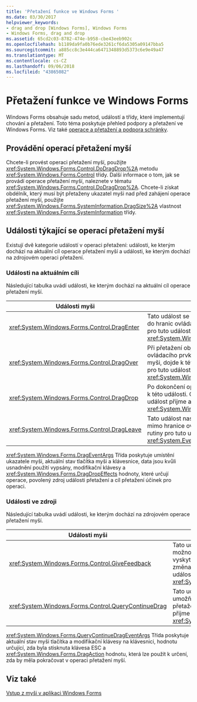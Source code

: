 ```yaml
---
title: 'Přetažení funkce ve Windows Forms '
ms.date: 03/30/2017
helpviewer_keywords:
- drag and drop [Windows Forms], Windows Forms
- Windows Forms, drag and drop
ms.assetid: 65cd2c03-8782-474e-b958-cbe43eeb902c
ms.openlocfilehash: b1189da9fa0b76ede3261cf6da5305a09147bba5
ms.sourcegitcommit: a885cc8c3e444ca6471348893d5373c6e9e49a47
ms.translationtype: MT
ms.contentlocale: cs-CZ
ms.lasthandoff: 09/06/2018
ms.locfileid: "43865082"
---
```

# <a name="drag-and-drop-functionality-in-windows-forms"></a>Přetažení funkce ve Windows Forms 
Windows Forms obsahuje sadu metod, událostí a třídy, které implementují chování a přetažení. Toto téma poskytuje přehled podpory a přetažení ve Windows Forms.  Viz také [operace a přetažení a podpora schránky](https://msdn.microsoft.com/library/fe5ebfwe\(v=vs.110\)).  
  
## <a name="performing-drag-and-drop-operations"></a>Provádění operací přetažení myší  
 Chcete-li provést operaci přetažení myší, použijte <xref:System.Windows.Forms.Control.DoDragDrop%2A> metodu <xref:System.Windows.Forms.Control> třídy. Další informace o tom, jak se provádí operace přetažení myší, naleznete v tématu <xref:System.Windows.Forms.Control.DoDragDrop%2A>. Chcete-li získat obdélník, který musí být přetaženy ukazatel myši nad před zahájení operace přetažení myší, použijte <xref:System.Windows.Forms.SystemInformation.DragSize%2A> vlastnost <xref:System.Windows.Forms.SystemInformation> třídy.  
  
## <a name="events-related-to-drag-and-drop-operations"></a>Události týkající se operací přetažení myší  
 Existují dvě kategorie událostí v operaci přetažení: události, ke kterým dochází na aktuální cíl operace přetažení myší a události, ke kterým dochází na zdrojovém operaci přetažení.  
  
### <a name="events-on-the-current-target"></a>Události na aktuálním cíli  
 Následující tabulka uvádí události, ke kterým dochází na aktuální cíl operace přetažení myší.  
  
|Události myši|Popis|  
|-----------------|-----------------|  
|<xref:System.Windows.Forms.Control.DragEnter>|Tato událost se vyvolá při přetažení objektu do hranic ovládacího prvku. Obslužné rutiny pro tuto událost přijme argument typu <xref:System.Windows.Forms.DragEventArgs>.|  
|<xref:System.Windows.Forms.Control.DragOver>|Při přetažení objektu v rámci hranice ovládacího prvku při umístění ukazatele myši, dojde k této události. Obslužné rutiny pro tuto událost přijme argument typu <xref:System.Windows.Forms.DragEventArgs>.|  
|<xref:System.Windows.Forms.Control.DragDrop>|Po dokončení operace přetažení myší, dojde k této události. Obslužné rutiny pro tuto událost přijme argument typu <xref:System.Windows.Forms.DragEventArgs>.|  
|<xref:System.Windows.Forms.Control.DragLeave>|Tato událost nastane, pokud objekt ocitne mimo hranice ovládacího prvku. Obslužné rutiny pro tuto událost přijme argument typu <xref:System.EventArgs>.|  
  
 <xref:System.Windows.Forms.DragEventArgs> Třída poskytuje umístění ukazatele myši, aktuální stav tlačítka myši a klávesnice, data jsou kvůli usnadnění použití vypsány, modifikační klávesy a <xref:System.Windows.Forms.DragDropEffects> hodnoty, které určují operace, povolený zdroj události přetažení a cíl přetažení účinek pro operaci.  
  
### <a name="events-on-the-source"></a>Události ve zdroji  
 Následující tabulka uvádí události, ke kterým dochází na zdrojovém operace přetažení myší.  
  
|Události myši|Popis|  
|-----------------|-----------------|  
|<xref:System.Windows.Forms.Control.GiveFeedback>|Tato událost se vyvolá během operace přetažení. Poskytuje možnost poskytují vizuální upozornění pro uživatele, který vyskytující se operace přetažení myší, jako je například změna umístění ukazatele myši. Obslužné rutiny pro tuto událost přijme argument typu <xref:System.Windows.Forms.GiveFeedbackEventArgs>.|  
|<xref:System.Windows.Forms.Control.QueryContinueDrag>|Tato událost se vyvolá během operace přetažení myší a umožňuje zdroji přetažení určit, zda by měla být operace přetažení myší zrušena. Obslužné rutiny pro tuto událost přijme argument typu <xref:System.Windows.Forms.QueryContinueDragEventArgs>.|  
  
 <xref:System.Windows.Forms.QueryContinueDragEventArgs> Třída poskytuje aktuální stav myši tlačítka a modifikační klávesy na klávesnici, hodnotu určující, zda byla stisknuta klávesa ESC a <xref:System.Windows.Forms.DragAction> hodnotu, která lze použít k určení, zda by měla pokračovat v operaci přetažení myší.  
  
## <a name="see-also"></a>Viz také  
 [Vstup z myši v aplikaci Windows Forms](../../../docs/framework/winforms/mouse-input-in-a-windows-forms-application.md)
